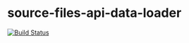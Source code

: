 # source-files-api-data-loader
[![Build Status](https://travis-ci.org/8451/source-files-api-data-loader.svg?branch=master)](https://travis-ci.org/8451/source-files-api-data-loader)
